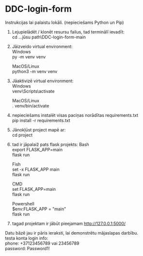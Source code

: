 # DDC-login-form  

Instrukcijas lai palaistu lokāli. (nepieciešams Python un Pip)  

1. Lejupielādēt / klonēt resursu failus, tad terminālī ievadīt:  
    cd ...jūsu path\DDC-login-form-main  

2. Jāizveido virtual environment:   
    Windows    
    py -m venv venv  
      
    MacOS/Linux  
    python3 -m venv venv  

3. Jāaktivizē virtual environment:  
    Windows  
    venv\Scripts\activate  
    
    MacOS/Linux  
    . venv/bin/activate  
    
4. nepieciešams instalēt visas paciņas norādītas requirements.txt  
    pip install -r requirements.txt  

5. Jānokļūst project mapē ar:  
    cd project  

6. tad ir jāpalaiž pats flask projekts:
    Bash    
    export FLASK_APP=main  
    flask run  
    
    Fish  
    set -x FLASK_APP main  
    flask run  

    CMD  
    set FLASK_APP=main  
    flask run  

     Powershell  
     $env:FLASK_APP = "main"  
     flask run  

7. tagad projektam ir jābūt pieejamam http://127.0.0.1:5000/

Datu bāzē jau ir pāris ieraksti, lai demonstrētu mājaslapas darbību.  
testa konta login info:   
    phone: +37123456789 vai 23456789  
    password: Password1!  

